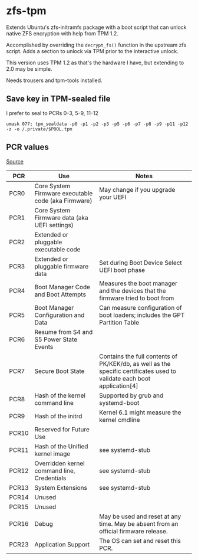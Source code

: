 # zfs-tpm

Extends Ubuntu's zfs-initramfs package with a boot script that can unlock
native ZFS encryption with help from TPM 1.2.

Accomplished by overriding the `decrypt_fs()` function in the upstream zfs
script. Adds a section to unlock via TPM prior to the interactive unlock.

This version uses TPM 1.2 as that's the hardware I have, but extending to 2.0
may be simple.

Needs trousers and tpm-tools installed.

## Save key in TPM-sealed file

I prefer to seal to PCRs 0-3, 5-9, 11-12

```
umask 077; tpm_sealdata -p0 -p1 -p2 -p3 -p5 -p6 -p7 -p8 -p9 -p11 -p12 -z -o /.private/$POOL.tpm
```

## PCR values

[Source](https://wiki.archlinux.org/title/Trusted_Platform_Module)

|PCR    |Use                                                    |Notes
|---    |---                                                    |---
|PCR0   |Core System Firmware executable code (aka Firmware)    |May change if you upgrade your UEFI
|PCR1   |Core System Firmware data (aka UEFI settings)          |
|PCR2   |Extended or pluggable executable code                  |
|PCR3   |Extended or pluggable firmware data                    |Set during Boot Device Select UEFI boot phase
|PCR4   |Boot Manager Code and Boot Attempts                    |Measures the boot manager and the devices that the firmware tried to boot from
|PCR5   |Boot Manager Configuration and Data                    |Can measure configuration of boot loaders; includes the GPT Partition Table
|PCR6   |Resume from S4 and S5 Power State Events               |
|PCR7   |Secure Boot State                                      |Contains the full contents of PK/KEK/db, as well as the specific certificates used to validate each boot application[4]
|PCR8   |Hash of the kernel command line                        |Supported by grub and systemd-boot
|PCR9   |Hash of the initrd                                     |Kernel 6.1 might measure the kernel cmdline
|PCR10  |Reserved for Future Use                                |
|PCR11  |Hash of the Unified kernel image                       |see systemd-stub
|PCR12  |Overridden kernel command line, Credentials            |see systemd-stub
|PCR13  |System Extensions                                      |see systemd-stub
|PCR14  |Unused                                                 |
|PCR15  |Unused                                                 |
|PCR16  |Debug                                                  |May be used and reset at any time. May be absent from an official firmware release.
|PCR23  |Application Support                                    |The OS can set and reset this PCR.
